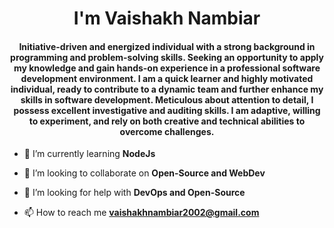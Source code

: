 


<h1 align="center"> I'm <b>Vaishakh Nambiar</b></h1>
<h4 align="center">Initiative-driven and energized individual with a strong background in programming and problem-solving skills. Seeking an opportunity to apply my knowledge and gain hands-on experience in a professional software development environment. I am a quick learner and highly motivated individual, ready to contribute to a dynamic team and further enhance my skills in software development. Meticulous about attention to detail, I possess excellent investigative and auditing skills. I am adaptive, willing to experiment, and rely on both creative 
and technical abilities to overcome challenges.
</h4>

- 🌱 I’m currently learning **NodeJs**

- 👯 I’m looking to collaborate on **Open-Source and WebDev**

- 🤝 I’m looking for help with **DevOps and Open-Source**

- 📫 How to reach me **vaishakhnambiar2002@gmail.com**



